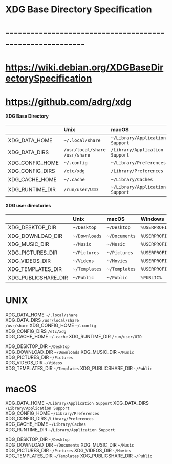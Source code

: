
# XDG Base Directory Specification
# ---------------------------------------------------------
# https://wiki.debian.org/XDGBaseDirectorySpecification
# https://github.com/adrg/xdg


#### XDG Base Directory

|                 | Unix                                | macOS                           | Windows                                 |
| :-------------- | :---------------------------------- | :------------------------------ | :-------------------------------------- |
| XDG_DATA_HOME   | `~/.local/share`                    | `~/Library/Application Support` | `%LOCALAPPDATA%`                        |
| XDG_DATA_DIRS   | `/usr/local/share`<br/>`/usr/share` | `/Library/Application Support`  | `%APPDATA%\Roaming`<br/>`%PROGRAMDATA%` |
| XDG_CONFIG_HOME | `~/.config`                         | `~/Library/Preferences`         | `%LOCALAPPDATA%`                        |
| XDG_CONFIG_DIRS | `/etc/xdg`                          | `/Library/Preferences`          | `%PROGRAMDATA%`                         |
| XDG_CACHE_HOME  | `~/.cache`                          | `~/Library/Caches`              | `%LOCALAPPDATA%\cache`                  |
| XDG_RUNTIME_DIR | `/run/user/UID`                     | `~/Library/Application Support` | `%LOCALAPPDATA%`                        |

#### XDG user directories

|                     | Unix          | macOS         | Windows                   |
| :------------------ | :------------ | :------------ | :------------------------ |
| XDG_DESKTOP_DIR     | `~/Desktop`   | `~/Desktop`   | `%USERPROFILE%/Desktop`   |
| XDG_DOWNLOAD_DIR    | `~/Downloads` | `~/Documents` | `%USERPROFILE%/Documents` |
| XDG_MUSIC_DIR       | `~/Music`     | `~/Music`     | `%USERPROFILE%/Music`     |
| XDG_PICTURES_DIR    | `~/Pictures`  | `~/Pictures`  | `%USERPROFILE%/Pictures`  |
| XDG_VIDEOS_DIR      | `~/Videos`    | `~/Movies`    | `%USERPROFILE%/Videos`    |
| XDG_TEMPLATES_DIR   | `~/Templates` | `~/Templates` | `%USERPROFILE%/Templates` |
| XDG_PUBLICSHARE_DIR | `~/Public`    | `~/Public`    | `%PUBLIC%`                |



# UNIX
XDG_DATA_HOME       `~/.local/share`         
XDG_DATA_DIRS       `/usr/local/share`<br/>`/usr/share`
XDG_CONFIG_HOME     `~/.config`   
XDG_CONFIG_DIRS     `/etc/xdg`  
XDG_CACHE_HOME      `~/.cache` 
XDG_RUNTIME_DIR     `/run/user/UID`

XDG_DESKTOP_DIR      `~/Desktop`   
XDG_DOWNLOAD_DIR     `~/Downloads` 
XDG_MUSIC_DIR        `~/Music`     
XDG_PICTURES_DIR     `~/Pictures`  
XDG_VIDEOS_DIR       `~/Videos`    
XDG_TEMPLATES_DIR    `~/Templates` 
XDG_PUBLICSHARE_DIR  `~/Public`    


# macOS
XDG_DATA_HOME     `~/Library/Application Support` 
XDG_DATA_DIRS     `/Library/Application Support`  
XDG_CONFIG_HOME   `~/Library/Preferences`         
XDG_CONFIG_DIRS   `/Library/Preferences`          
XDG_CACHE_HOME    `~/Library/Caches`             
XDG_RUNTIME_DIR   `~/Library/Application Support`

XDG_DESKTOP_DIR     `~/Desktop`  
XDG_DOWNLOAD_DIR    `~/Documents` 
XDG_MUSIC_DIR       `~/Music`     
XDG_PICTURES_DIR     `~/Pictures` 
XDG_VIDEOS_DIR       `~/Movies`   
XDG_TEMPLATES_DIR    `~/Templates`
XDG_PUBLICSHARE_DIR  `~/Public`   

